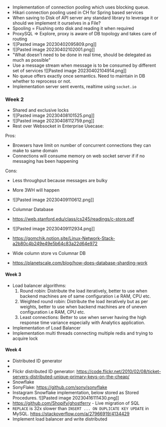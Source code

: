 - Implementation of connection pooling which uses blocking queue.
- Hikari connection pooling used in CH for Spring based services
- When saving to Disk of API server any standard library to leverage it or should we implement it ourselves in a File?
- Spooling = Flushing onto disk and reading it when required
- ProxySQL => Explore, proxy is aware of DB topology and takes care of routing
- ![[Pasted image 20230402095809.png]]
- ![[Pasted image 20230402102001.png]]
- "What doesn't need to be done in real time, should be delegated as much as possible"
- Use a message stream when message is to be consumed by different set of services
  ![[Pasted image 20230402104914.png]]
- No queue offers exactly once semantics. Need to maintain in DB whether to reprocess or not.
- Implementation server sent events, realtime using `socket.io` 

### Week 2
- Shared and exclusive locks
- ![[Pasted image 20230408101525.png]]
- ![[Pasted image 20230408112759.png]]
- Rest over Websocket in Enterprise Usecase:

Pros:
- Browsers have limit on number of concurrent connections they can make to same domain
- Connections will consume memory on web socket server if if no messaging has been happening

Cons:
- Less throughput because messages are bulky
- More 3WH will happen

- ![[Pasted image 20230409110612.png]]
- Columnar Database
- https://web.stanford.edu/class/cs245/readings/c-store.pdf
- ![[Pasted image 20230409112934.png]]
- https://gomchik.notion.site/Linux-Network-Stack-a2b80c4b249e49e5b64c83a22d64e972
- Wide column store vs Columnar DB
- https://planetscale.com/blog/how-does-database-sharding-work

#### Week 3
- Load balancer algorithms:
  1. Round robin: Distribute the load iteratively, better to use when backend machines are of same configuration i.e RAM, CPU etc.
  2. Weighted round robin: Distribute the load iteratively but as per weights, better to use when backend machines are of uneven configuration i.e RAM, CPU etc.
  3. Least connections: Better to use when server having the high response time variance especially with Analytics application.
- Implementation of Load Balancer
- Implementation multi threads connecting multiple redis and trying to acquire lock

#### Week 4
- Distributed ID generator
- 
- Flickr distributed ID generator: https://code.flickr.net/2010/02/08/ticket-servers-distributed-unique-primary-keys-on-the-cheap/
- Snowflake
- SonyFlake: https://github.com/sony/sonyflake
- Instagram Snowflake implementation, below stored as Stored Procedures.
  ![[Pasted image 20230416111430.png]]
- https://github.com/Shopify/ghostferry - Live migration of SQL
- `REPLACE` is 32x slower than `INSERT ... ON DUPLICATE KEY UPDATE` in MySQL. https://stackoverflow.com/a/27966919/4134429
- Implement load balancer and write distributed 